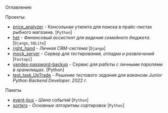 Оглавлениe:

Проекты:
- [price_analyzer](https://github.com/akchau/price_analyzer) - Консольная утилита для поиска в прайс-листах рыбного магазина. [`Python`]
- [het](https://github.com/akchau/het) - *Финансовый ассистент для ведения семейного бюджета*. [`Django`, `SQLite`]
- [right_hand](https://github.com/akchau/right_hand/blob/main/README.md) - *Личная СRM-система* [`Django`]
- [mock_server](https://gitflic.ru/project/glazarev/mock_server) - *Сервер для тестирования, отладки и развлечений* [`Fastapi`]
- [yandex-password-backup](https://github.com/akchau/yandex-passwords-backup) - *Сервис для работы с личными паролями в хранилищаx.* [Python]
- [test_task_UpTrade](https://github.com/akchau/test_task_UpTrade/tree/main) - *Решение тестового задания для вакансии Junior Python Backend Developer. 2022 г.*

Пакеты
- [event-bus](https://github.com/akchau/event-bus?tab=readme-ov-file#event-bus) - *Шина событий* [`Python`]
- [sorters](https://github.com/sofiiila/sorter) - *Основные алгоритмы сортировок* [`Python`]
